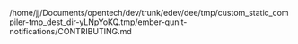 /home/jj/Documents/opentech/dev/trunk/edev/dee/tmp/custom_static_compiler-tmp_dest_dir-yLNpYoKQ.tmp/ember-qunit-notifications/CONTRIBUTING.md